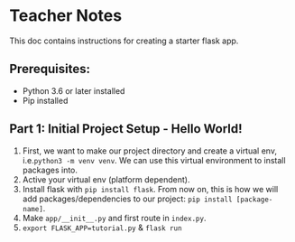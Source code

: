 # Teacher Notes

This doc contains instructions for creating a starter flask app.

## Prerequisites:

- Python 3.6 or later installed
- Pip installed

## Part 1: Initial Project Setup - Hello World!

1. First, we want to make our project directory and create a virtual env, i.e.`python3 -m venv venv`. We can use this virtual environment to install packages into.
2. Active your virtual env (platform dependent).
3. Install flask with `pip install flask`. From now on, this is how we will add packages/dependencies to our project: `pip install [package-name]`.
4. Make `app/__init__.py` and first route in `index.py`.
5. `export FLASK_APP=tutorial.py` & `flask run`
